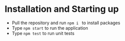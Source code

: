# Installation and Starting up
* Pull the repository and run 
```npm i ```
to install packages
* Type ```npm start``` to run the application
* Type ```npm test``` to run unit tests


